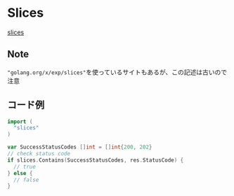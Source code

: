 # Slices

[slices](https://pkg.go.dev/slices)

## Note

`"golang.org/x/exp/slices"`を使っているサイトもあるが、この記述は古いので注意

## コード例

```go
import (
  "slices"
)

var SuccessStatusCodes []int = []int{200, 202}
// check status code
if slices.Contains(SuccessStatusCodes, res.StatusCode) {
  // true
} else {
  // false
}
```

